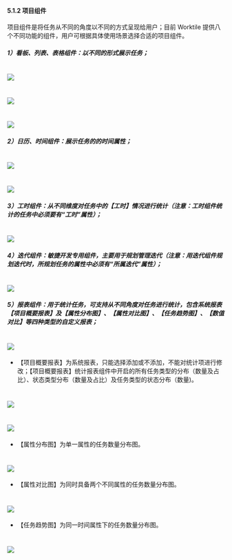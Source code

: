 #### 5.1.2 项目组件

项目组件是将任务从不同的角度以不同的方式呈现给用户；目前 Worktile 提供八个不同功能的组件，用户可根据具体使用场景选择合适的项目组件。

##### 1）看板、列表、表格组件：以不同的形式展示任务；

# ![](/assets/看板.jpg)

# ![](/assets/列表.jpg)

# ![](/assets/表格.jpg)

##### 2）日历、时间组件：展示任务的的时间属性；

# ![](/assets/日历组件.jpg)

# ![](/assets/时间组件.jpg)

##### 3）工时组件：从不同维度对任务中的【工时】情况进行统计（注意：工时组件统计的任务中必须要有“工时”属性）；

# ![](/assets/工时组件.jpg)

##### 4）迭代组件：敏捷开发专用组件，主要用于规划管理迭代（注意：用迭代组件规划迭代时，所规划任务的属性中必须有“所属迭代”属性）；

# ![](/assets/迭代.jpg)

##### 5）报表组件：用于统计任务，可支持从不同角度对任务进行统计，包含系统报表【项目概要报表】及【属性分布图】、【属性对比图】、【任务趋势图】、【数值对比】等四种类型的自定义报表；

# ![](/assets/报表.png)

* 【项目概要报表】为系统报表，只能选择添加或不添加，不能对统计项进行修改；【项目概要报表】统计报表组件中开启的所有任务类型的分布（数量及占比）、状态类型分布（数量及占比）及任务类型的状态分布（数量)。

# ![](/assets/项目概要报表1.png)
# ![](/assets/项目概要报表2.png)

* 【属性分布图】为单一属性的任务数量分布图。

# ![](/assets/属性分布图2.png)

* 【属性对比图】为同时具备两个不同属性的任务数量分布图。

# ![](/assets/属性对比图.png)

* 【任务趋势图】为同一时间属性下的任务数量分布图。

# ![](/assets/任务趋势图.png)






